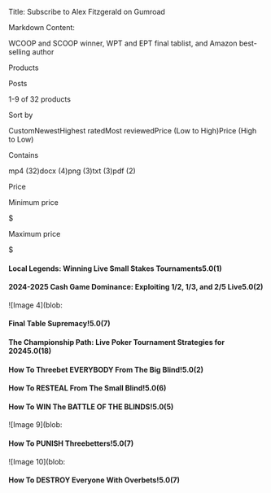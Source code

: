Title: Subscribe to Alex Fitzgerald on Gumroad

Markdown Content:

WCOOP and SCOOP winner, WPT and EPT final tablist, and Amazon best-selling author

Products

Posts

1-9 of 32 products

Sort by

CustomNewestHighest ratedMost reviewedPrice (Low to High)Price (High to Low)

Contains

mp4 (32)docx (4)png (3)txt (3)pdf (2)

Price

Minimum price

$

Maximum price

$

#### Local Legends: Winning Live Small Stakes Tournaments5.0(1)

#### 2024-2025 Cash Game Dominance: Exploiting $1/$2, $1/$3, and $2/$5 Live5.0(2)

![Image 4](blob:

#### Final Table Supremacy!5.0(7)

#### The Championship Path: Live Poker Tournament Strategies for 20245.0(18)

#### How To Threebet EVERYBODY From The Big Blind!5.0(2)

#### How To RESTEAL From The Small Blind!5.0(6)

#### How To WIN The BATTLE OF THE BLINDS!5.0(5)

![Image 9](blob:

#### How To PUNISH Threebetters!5.0(7)

![Image 10](blob:

#### How To DESTROY Everyone With Overbets!5.0(7)
